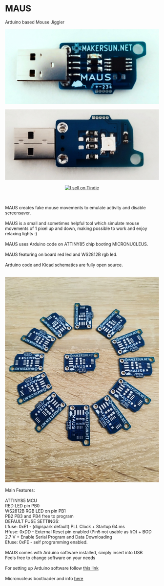 # MAUS
Arduino based Mouse Jiggler
<p align="center"><img src="https://github.com/MAKERSUN99/MAUS/blob/main/IMG/1678098086510a.jpg" width="600" /></p>
<p align="center"><img src="https://github.com/MAKERSUN99/MAUS/blob/main/IMG/1678098086495a.jpg" width="600" /></p>
<p align="center"><a href="https://www.tindie.com/stores/makersun/?ref=offsite_badges&utm_source=sellers_MAKERSUN&utm_medium=badges&utm_campaign=badge_large"><img src="https://d2ss6ovg47m0r5.cloudfront.net/badges/tindie-larges.png" alt="I sell on Tindie" width="200" height="104"></a></p><br><br>
MAUS creates fake mouse movements to emulate activity and disable screensaver.
<br><br>
MAUS is a small and sometimes helpful tool which simulate mouse movements of 1 pixel up and down, making possible to work and enjoy relaxing lights :)
<br><br>
MAUS uses Arduino code on ATTINY85 chip booting MICRONUCLEUS.
<br><br>
MAUS featuring on board red led and WS2812B rgb led.
<br><br>
Arduino code and Kicad schematics are fully open source.<br><br>
<p align="center"><img src="https://github.com/MAKERSUN99/MAUS/blob/main/IMG/1678271177181.jpg" width="600" /></p>
Main Features:<br><br>
ATTINY85 MCU<br>
RED LED pin PB0<br>
WS2812B RGB LED on pin PB1<br>
PB2 PB3 and PB4 free to program<br>
DEFAULT FUSE SETTINGS:<br>
Lfuse: 0xE1 - (digispark default) PLL Clock + Startup 64 ms<br>
Hfuse: 0xDD - External Reset pin enabled (Pin5 not usable as I/O) + BOD 2.7 V + Enable Serial Program and Data Downloading<br>
Efuse: 0xFE - self programming enabled.<br><br>
MAUS comes with Arduino software installed, simply insert into USB<br>
Feels free to change software on your needs<br><br>
For setting up Arduino software follow 
<a href="http://digistump.com/wiki/digispark/tutorials/connecting" target="_blank"><u>this link</u></a><br><br>
Micronucleus bootloader and info 
<a href="https://github.com/micronucleus/micronucleus" target="_blank"><u>here</u></a><br><br>
